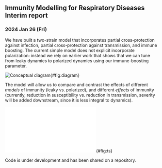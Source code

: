 
## Immunity Modelling for Respiratory Diseases Interim report

### 2024 Jan 26 (Fri)

We have built a two-strain model that incorporates partial cross-protection against infection, partial cross-protection against transmission, and immune boosting. The current simple model does not explicit incorporate polarization: instead we rely on earlier work that shows that we can tune from leaky dynamics to polarized dynamics using our immune-boosting parameter.

![Conceptual diagram](/home/dushoff/Downloads/midDiagram.png){#fig:diagram}

The model will allow us to compare and contrast the effects of different _models_ of immunity (leaky vs. polarized), and different _effects_ of immunity (currently, reduction in susceptibility vs. reduction in transmission, severity will be added downstream, since it is less integral to dynamics).

![Sample model output. A second strain has been introduced while a first strain is declining. The initial dynamics of the second strain do not depend on boosting, but the longer-term effects so.](sij.incPlot.Rout.pdf){#fig:ts}

Code is under development and has been shared on a repository.

